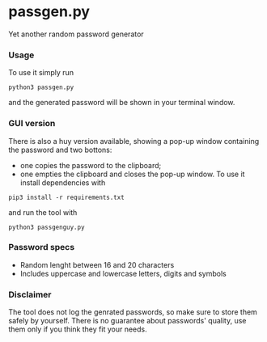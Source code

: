 # passgen.py
Yet another random password generator
### Usage
To use it simply run
```
python3 passgen.py
```
and the generated password will be shown in your terminal window.

### GUI version
There is also a huy version available, showing a pop-up window containing the password and two bottons:
- one copies the password to the clipboard;
- one empties the clipboard and closes the pop-up window.
To use it install dependencies with
```
pip3 install -r requirements.txt
```
and run the tool with
```
python3 passgenguy.py
```

### Password specs
- Random lenght between 16 and 20 characters
- Includes uppercase and lowercase letters, digits and symbols
### Disclaimer
The tool does not log the genrated passwords, so make sure to store them safely by yourself.
There is no guarantee about passwords' quality, use them only if you think they fit your needs. 
